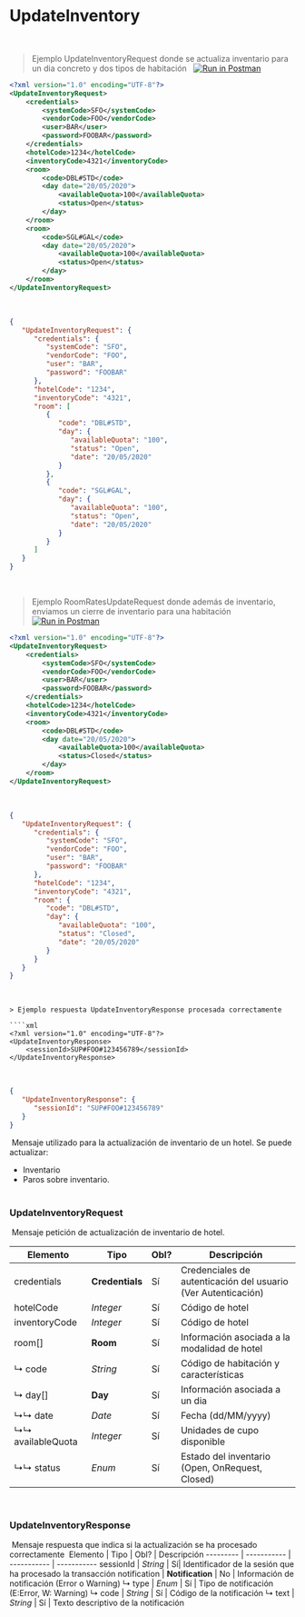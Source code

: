 # UpdateInventory
​
> Ejemplo UpdateInventoryRequest donde se actualiza inventario para un dia concreto y dos tipos de habitación
&nbsp;&nbsp;<span class="postman-button">[![Run in Postman](https://run.pstmn.io/button.svg)](https://app.getpostman.com/run-collection/495ff7995b655b745365)</span>
​
````xml
<?xml version="1.0" encoding="UTF-8"?>
<UpdateInventoryRequest>
    <credentials>
        <systemCode>SFO</systemCode>
        <vendorCode>FOO</vendorCode>
        <user>BAR</user>
        <password>FOOBAR</password>
    </credentials>
    <hotelCode>1234</hotelCode>
    <inventoryCode>4321</inventoryCode>
    <room>
        <code>DBL#STD</code>
        <day date="20/05/2020">
            <availableQuota>100</availableQuota>
            <status>Open</status>
        </day>
    </room>
    <room>
        <code>SGL#GAL</code>
        <day date="20/05/2020">
            <availableQuota>100</availableQuota>
            <status>Open</status>
        </day>
    </room>
</UpdateInventoryRequest>
````
​
````json
{
   "UpdateInventoryRequest": {
      "credentials": {
         "systemCode": "SFO",
         "vendorCode": "FOO",
         "user": "BAR",
         "password": "FOOBAR"
      },
      "hotelCode": "1234",
      "inventoryCode": "4321",
      "room": [
         {
            "code": "DBL#STD",
            "day": {
               "availableQuota": "100",
               "status": "Open",
               "date": "20/05/2020"
            }
         },
         {
            "code": "SGL#GAL",
            "day": {
               "availableQuota": "100",
               "status": "Open",
               "date": "20/05/2020"
            }
         }
      ]
   }
}
````
​
> Ejemplo RoomRatesUpdateRequest donde además de inventario, enviamos un cierre de inventario para una habitación
&nbsp;&nbsp;<span class="postman-button">[![Run in Postman](https://run.pstmn.io/button.svg)](https://app.getpostman.com/run-collection/495ff7995b655b745365)</span>
​
````xml
<?xml version="1.0" encoding="UTF-8"?>
<UpdateInventoryRequest>
    <credentials>
        <systemCode>SFO</systemCode>
        <vendorCode>FOO</vendorCode>
        <user>BAR</user>
        <password>FOOBAR</password>
    </credentials>
    <hotelCode>1234</hotelCode>
    <inventoryCode>4321</inventoryCode>
    <room>
        <code>DBL#STD</code>
        <day date="20/05/2020">
            <availableQuota>100</availableQuota>
            <status>Closed</status>
        </day>
    </room>
</UpdateInventoryRequest>
````
​
````json
{
   "UpdateInventoryRequest": {
      "credentials": {
         "systemCode": "SFO",
         "vendorCode": "FOO",
         "user": "BAR",
         "password": "FOOBAR"
      },
      "hotelCode": "1234",
      "inventoryCode": "4321",
      "room": {
         "code": "DBL#STD",
         "day": {
            "availableQuota": "100",
            "status": "Closed",
            "date": "20/05/2020"
         }
      }
   }
}
````
​
````
> Ejemplo respuesta UpdateInventoryResponse procesada correctamente
​
````xml
<?xml version="1.0" encoding="UTF-8"?>
<UpdateInventoryResponse>
    <sessionId>SUP#FOO#123456789</sessionId>
</UpdateInventoryResponse>
````
​
````json
{
   "UpdateInventoryResponse": {
      "sessionId": "SUP#FOO#123456789"
   }
}
````
​
Mensaje utilizado para la actualización de inventario de un hotel.
Se puede actualizar: 
- Inventario
- Paros sobre inventario.<br/>
​
### UpdateInventoryRequest
​
Mensaje petición de actualización de inventario de hotel.
 
Elemento | Tipo | Obl? |  Descripción
--------- | ----------- | ----------- | -----------
credentials | **Credentials** | Sí |Credenciales de autenticación del usuario (Ver Autenticación)
hotelCode | *Integer* | Sí |Código de hotel
inventoryCode| *Integer* | Sí |Código de hotel
room[] | **Room** | Sí | Información asociada a la modalidad de hotel
↳ code| *String* | Sí | Código de habitación y características
↳ day[]| **Day** | Sí | Información asociada a un dia
↳↳ date| *Date* | Sí | Fecha (dd/MM/yyyy)
↳↳ availableQuota| *Integer* | Sí | Unidades de cupo disponible
↳↳ status| *Enum* | Sí | Estado del inventario (Open, OnRequest, Closed)
​
### UpdateInventoryResponse
​
Mensaje respuesta que indica si la actualización se ha procesado correctamente
​
Elemento | Tipo | Obl? | Descripción
--------- | ----------- | ----------- | -----------
sessionId | *String* | Sí| Identificador de la sesión que ha procesado la transacción
notification | **Notification** | No | Información de notificación (Error o Warning)
↳ type | *Enum* | Sí | Tipo de notificación (E:Error, W: Warning)
↳ code | *String* | Sí | Código de la notificación
↳ text | *String* | Sí | Texto descriptivo de la notificación
